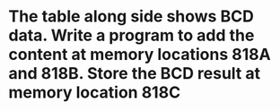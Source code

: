 # The table along side shows BCD data. Write a program to add the content at memory locations 818A and 818B. Store the BCD result at memory location 818C
